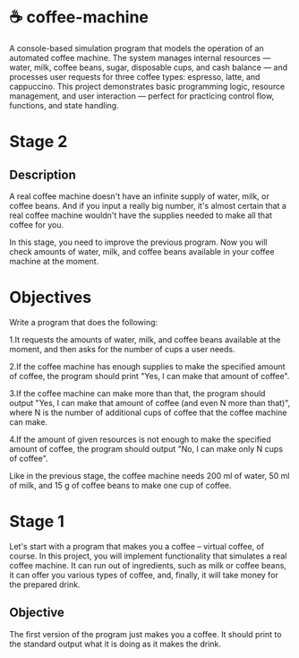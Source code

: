 # ☕ coffee-machine
A console-based simulation program that models the operation of an automated coffee machine. The system manages internal resources — water, milk, coffee beans, sugar, disposable cups, and cash balance — and processes user requests for three coffee types: espresso, latte, and cappuccino.
This project demonstrates basic programming logic, resource management, and user interaction — perfect for practicing control flow, functions, and state handling.


# Stage 2

## Description
A real coffee machine doesn't have an infinite supply of water, milk, or coffee beans. And if you input a really big number, it's almost certain that a real coffee machine wouldn't have the supplies needed to make all that coffee for you.

In this stage, you need to improve the previous program. Now you will check amounts of water, milk, and coffee beans available in your coffee machine at the moment.

# Objectives
Write a program that does the following:

1.It requests the amounts of water, milk, and coffee beans available at the moment, and then asks for the number of cups a user needs.

2.If the coffee machine has enough supplies to make the specified amount of coffee, the program should print "Yes, I can make that amount of coffee".

3.If the coffee machine can make more than that, the program should output "Yes, I can make that amount of coffee (and even N more than that)", where N is the number of additional cups of coffee that the coffee machine can make.

4.If the amount of given resources is not enough to make the specified amount of coffee, the program should output "No, I can make only N cups of coffee".

Like in the previous stage, the coffee machine needs 200 ml of water, 50 ml of milk, and 15 g of coffee beans to make one cup of coffee.





# Stage 1

Let's start with a program that makes you a coffee – virtual coffee, of course. In this project, you will implement functionality that simulates a real coffee machine. It can run out of ingredients, such as milk or coffee beans, it can offer you various types of coffee, and, finally, it will take money for the prepared drink.

## Objective
The first version of the program just makes you a coffee. It should print to the standard output what it is doing as it makes the drink.